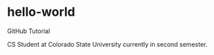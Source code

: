 # hello-world
GitHub Tutorial

CS Student at Colorado State University currently in second semester. 
